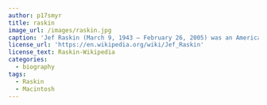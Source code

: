 ```yaml
---
author: p17smyr
title: raskin
image_url: /images/raskin.jpg
caption: 'Jef Raskin (March 9, 1943 – February 26, 2005) was an American human–computer interface expert best known for conceiving and starting the Macintosh project at Apple in the late 1970s.'
license_url: 'https://en.wikipedia.org/wiki/Jef_Raskin'
license_text: Raskin-Wikipedia
categories:
  - biography
tags:
  - Raskin
  - Macintosh
---
```

